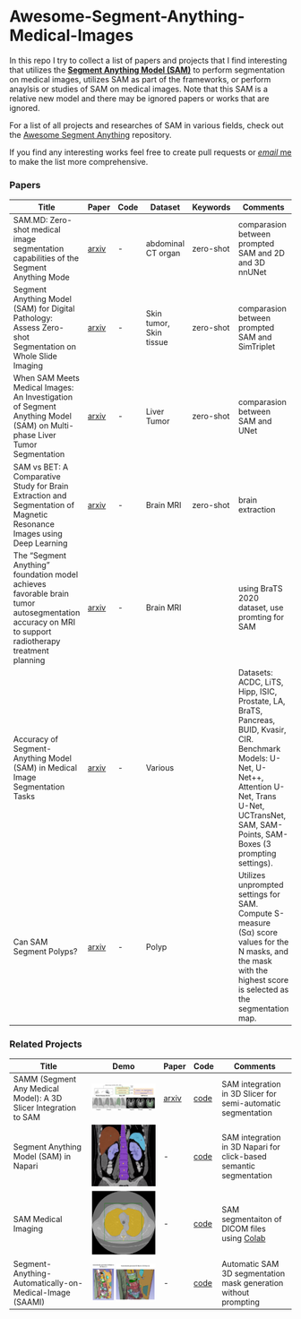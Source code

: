 # Awesome-Segment-Anything-Medical-Images

In this repo I try to collect a list of papers and projects that I find interesting that utilizes the **[Segment Anything Model (SAM)](https://github.com/facebookresearch/segment-anything)** to perform segmentation on medical images, utilizes SAM as part of the frameworks, or perform anaylsis or studies of SAM on medical images. Note that this SAM is a relative new model and there may be ignored papers or works that are ignored. 

For a list of all projects and researches of SAM in various fields, check out the [Awesome Segment Anything](https://github.com/Hedlen/awesome-segment-anything) repository.

If you find any interesting works feel free to create pull requests or [*email* me](mailto:knight16729438@gmail.com) to make the list more comprehensive.



### Papers 



| Title                  | Paper                  | Code                                                    | Dataset                                                         | Keywords | Comments                                                     |
| ---------------------- | ---------------------- |  ---------------------- | ------------------------------------------------------------ | ------------------------------------------------------------ | ------------------------------------------------------------ |
|SAM.MD: Zero-shot medical image segmentation capabilities of the Segment Anything Mode |  [arxiv](https://arxiv.org/pdf/2304.05396.pdf) | - | abdominal CT organ | zero-shot | comparasion between prompted SAM and 2D and 3D nnUNet |
| Segment Anything Model (SAM) for Digital Pathology: Assess Zero-shot Segmentation on Whole Slide Imaging |  [arxiv](https://arxiv.org/pdf/2304.04155.pdf) | - | Skin tumor, Skin tissue | zero-shot | comparasion between prompted SAM and SimTriplet 
| When SAM Meets Medical Images: An Investigation of Segment Anything Model (SAM) on Multi-phase Liver Tumor Segmentation |  [arxiv](https://arxiv.org/pdf/2304.08506v1.pdf) | - | Liver Tumor  | zero-shot | comparasion between SAM and UNet 
| SAM vs BET: A Comparative Study for Brain Extraction and Segmentation of Magnetic Resonance Images using Deep Learning |  [arxiv](https://arxiv.org/pdf/2304.04738.pdf) | - | Brain MRI  | zero-shot | brain extraction
|The “Segment Anything” foundation model achieves favorable brain tumor autosegmentation accuracy on MRI to support radiotherapy treatment planning |  [arxiv](https://arxiv.org/abs/2304.07875) | - | Brain MRI  |  | using BraTS 2020 dataset, use promting for SAM
|Accuracy of Segment-Anything Model (SAM) in Medical Image Segmentation Tasks |  [arxiv](https://arxiv.org/abs/2304.09324) | - | Various  |  | Datasets: ACDC, LiTS, Hipp, ISIC, Prostate, LA, BraTS, Pancreas, BUID, Kvasir, CIR. Benchmark Models: U-Net, U-Net++, Attention U-Net, Trans U-Net, UCTransNet, SAM, SAM-Points, SAM-Boxes (3 prompting settings).
|Can SAM Segment Polyps? |  [arxiv](https://arxiv.org/pdf/2304.07583.pdf) | - | Polyp  |  | Utilizes unprompted settings for SAM. Compute S-measure (Sα) score values for the N masks, and the mask with the highest score is selected as the segmentation map.



### Related Projects

| Title                  | Demo                  | Paper |Code                                                    |                      Comments                                                     |
| ---------------------- | ---------------------- |  ---------------------- | ------------------------------------------------------------ | ------------------------------------------------------------ |
|SAMM (Segment Any Medical Model): A 3D Slicer Integration to SAM |![img](./images/proj_samm_01.png) | [arxiv](https://arxiv.org/pdf/2304.05622.pdf) | [code](https://github.com/bingogome/samm)  | SAM integration in 3D Slicer for semi-automatic segmentation
|Segment Anything Model (SAM) in Napari |![img](./images/proj_sam_napari_01.png) | - | [code](https://github.com/MIC-DKFZ/napari-sam) | SAM integration in 3D Napari for click-based semantic segmentation
|SAM Medical Imaging | ![img](./images/proj_samdicom_01.png) | - | [code](https://github.com/amine0110/SAM-Medical-Imaging) | SAM segmentaiton of DICOM files using [Colab](https://colab.research.google.com/drive/1slN4dnIHGrc_eiUXaa27lRUFNZ9TIwOX?usp=sharing)
|Segment-Anything-Automatically-on-Medical-Image (SAAMI) | ![img](./images/proj_saami_01.png) | - | [code](https://github.com/AxDante/SAAMI) | Automatic SAM 3D segmentation mask generation without prompting

